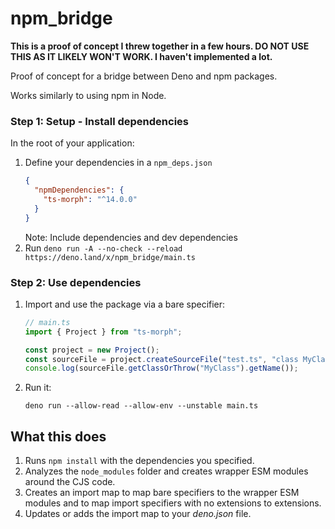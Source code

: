 # npm_bridge

**This is a proof of concept I threw together in a few hours. DO NOT USE THIS AS
IT LIKELY WON'T WORK. I haven't implemented a lot.**

Proof of concept for a bridge between Deno and npm packages.

Works similarly to using npm in Node.

### Step 1: Setup - Install dependencies

In the root of your application:

1. Define your dependencies in a `npm_deps.json`
   ```json
   {
     "npmDependencies": {
       "ts-morph": "^14.0.0"
     }
   }
   ```
   Note: Include dependencies and dev dependencies
2. Run `deno run -A --no-check --reload https://deno.land/x/npm_bridge/main.ts`

### Step 2: Use dependencies

1. Import and use the package via a bare specifier:
   ```ts
   // main.ts
   import { Project } from "ts-morph";

   const project = new Project();
   const sourceFile = project.createSourceFile("test.ts", "class MyClass {}");
   console.log(sourceFile.getClassOrThrow("MyClass").getName());
   ```
2. Run it:
   ```shell
   deno run --allow-read --allow-env --unstable main.ts
   ```

## What this does

1. Runs `npm install` with the dependencies you specified.
2. Analyzes the `node_modules` folder and creates wrapper ESM modules around the
   CJS code.
3. Creates an import map to map bare specifiers to the wrapper ESM modules and
   to map import specifiers with no extensions to extensions.
4. Updates or adds the import map to your _deno.json_ file.
